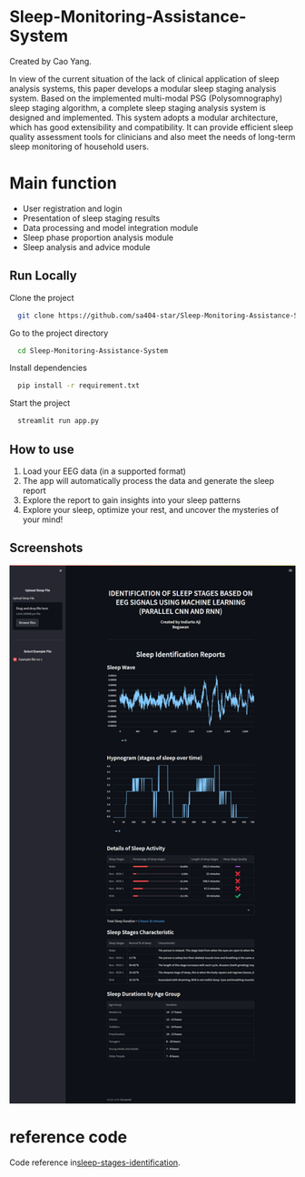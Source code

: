 
# Sleep-Monitoring-Assistance-System

Created by Cao Yang. 

In view of the current situation of the lack of clinical application of sleep analysis systems, this paper develops a modular sleep staging analysis system. Based on the implemented multi-modal PSG (Polysomnography) sleep staging algorithm, a complete sleep staging analysis system is designed and implemented. This system adopts a modular architecture, which has good extensibility and compatibility. It can provide efficient sleep quality assessment tools for clinicians and also meet the needs of long-term sleep monitoring of household users.  


# Main function

- User registration and login
- Presentation of sleep staging results
- Data processing and model integration module
- Sleep phase proportion analysis module
- Sleep analysis and advice module


    

## Run Locally

Clone the project

```bash
  git clone https://github.com/sa404-star/Sleep-Monitoring-Assistance-System.git
```

Go to the project directory

```bash
  cd Sleep-Monitoring-Assistance-System
```

Install dependencies

```bash
  pip install -r requirement.txt
```

Start the project

```bash
  streamlit run app.py
```

## How to use

1. Load your EEG data (in a supported format)
2. The app will automatically process the data and generate the sleep report
3. Explore the report to gain insights into your sleep patterns
4. Explore your sleep, optimize your rest, and uncover the mysteries of your mind!


## Screenshots

![Sleep-Monitoring-Assistance-System website](https://github.com/AjiBegawan/sleep-stages-identification/blob/main/images/website-page.png)


# reference code
Code reference in[sleep-stages-identification](https://github.com/AjiBegawan/sleep-stages-identification). 
